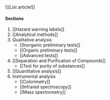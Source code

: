 ![[List article!]]

#### Sections
1. [[Hazard warning labels]]
2. [[Analytical methods]]
3. Qualitative analysis
	- [[Inorganic preliminary tests]]
	- [[Organic preliminary tests]]
	- [[Advanced tests]]
4. [[Separation and Purification of Compounds]]
	- [[Test for purity of substances]] 
5. [[Quantitative analysis]]
6. Instrumental analysis
	- [[Colorimetry]]
	- [[Infrared spectroscopy]]
	- [[Mass spectrometry]]
